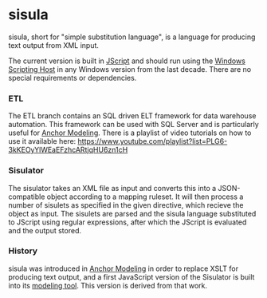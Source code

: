 sisula
======

sisula, short for "simple substitution language", is a language for producing text output from XML input.

The current version is built in [JScript](http://en.wikipedia.org/wiki/JScript) and should run using the [Windows Scripting Host](http://en.wikipedia.org/wiki/Windows_Script_Host) in any Windows version from the last decade. There are no special requirements or dependencies.

### ETL
The ETL branch contains an SQL driven ELT framework for data warehouse automation. This framework can be used with SQL Server and is particularly useful for [Anchor Modeling](http://www.anchormodeling.com). There is a playlist of video tutorials on how to use it available here: https://www.youtube.com/playlist?list=PLG6-3kKEOyYlWEaEFzhcARtjqHU6zn1cH

###  Sisulator
The sisulator takes an XML file as input and converts this into a
JSON-compatible object according to a mapping ruleset. It will then
process a number of sisulets as specified in the given directive, which
recieve the object as input. The sisulets are parsed and the sisula
language substituted to JScript using regular expressions, after which
the JScript is evaluated and the output stored.

### History
sisula was introduced in [Anchor Modeling](http://www.anchormodeling.com) in order to replace XSLT for producing text output, and a first JavaScript version of the Sisulator is built into its [modeling tool](http://code.google.com/p/anchormodeler). This version is derived from that work.
